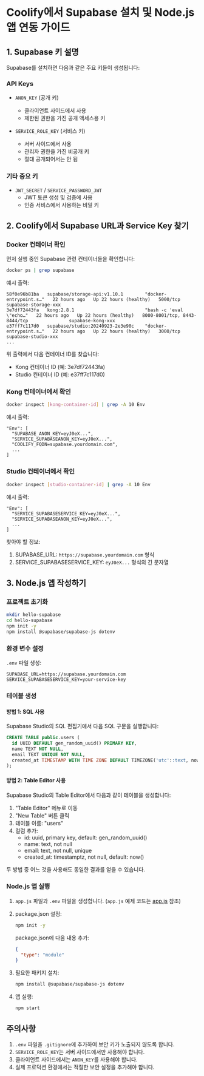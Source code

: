 # Coolify에서 Supabase 설치 및 Node.js 앱 연동 가이드

## 1. Supabase 키 설명

Supabase를 설치하면 다음과 같은 주요 키들이 생성됩니다:

### API Keys
- `ANON_KEY` (공개 키)
  - 클라이언트 사이드에서 사용
  - 제한된 권한을 가진 공개 액세스용 키
  
- `SERVICE_ROLE_KEY` (서비스 키)
  - 서버 사이드에서 사용
  - 관리자 권한을 가진 비공개 키
  - 절대 공개되어서는 안 됨

### 기타 중요 키
- `JWT_SECRET` / `SERVICE_PASSWORD_JWT`
  - JWT 토큰 생성 및 검증에 사용
  - 인증 서비스에서 사용하는 비밀 키

## 2. Coolify에서 Supabase URL과 Service Key 찾기

### Docker 컨테이너 확인
먼저 실행 중인 Supabase 관련 컨테이너들을 확인합니다:
```bash
docker ps | grep supabase
```

예시 출력:
```
58f0e96b81ba   supabase/storage-api:v1.10.1        "docker-entrypoint.s…"   22 hours ago   Up 22 hours (healthy)   5000/tcp                                    supabase-storage-xxx
3e7df72443fa   kong:2.8.1                          "bash -c 'eval \"echo…"   22 hours ago   Up 22 hours (healthy)   8000-8001/tcp, 8443-8444/tcp               supabase-kong-xxx
e37ff7c117d0   supabase/studio:20240923-2e3e90c    "docker-entrypoint.s…"   22 hours ago   Up 22 hours (healthy)   3000/tcp                                    supabase-studio-xxx
...
```

위 출력에서 다음 컨테이너 ID를 찾습니다:
- Kong 컨테이너 ID (예: 3e7df72443fa)
- Studio 컨테이너 ID (예: e37ff7c117d0)

### Kong 컨테이너에서 확인
```bash
docker inspect [kong-container-id] | grep -A 10 Env
```
예시 출력:
```
"Env": [
  "SUPABASE_ANON_KEY=eyJ0eX...",
  "SERVICE_SUPABASEANON_KEY=eyJ0eX...",
  "COOLIFY_FQDN=supabase.yourdomain.com",
  ...
]
```

### Studio 컨테이너에서 확인
```bash
docker inspect [studio-container-id] | grep -A 10 Env
```
예시 출력:
```
"Env": [
  "SERVICE_SUPABASESERVICE_KEY=eyJ0eX...",
  "SERVICE_SUPABASEANON_KEY=eyJ0eX...",
  ...
]
```

찾아야 할 정보:
1. SUPABASE_URL: `https://supabase.yourdomain.com` 형식
2. SERVICE_SUPABASESERVICE_KEY: `eyJ0eX...` 형식의 긴 문자열

## 3. Node.js 앱 작성하기

### 프로젝트 초기화
```bash
mkdir hello-supabase
cd hello-supabase
npm init -y
npm install @supabase/supabase-js dotenv
```

### 환경 변수 설정
`.env` 파일 생성:
```env
SUPABASE_URL=https://supabase.yourdomain.com
SERVICE_SUPABASESERVICE_KEY=your-service-key
```

### 테이블 생성

#### 방법 1: SQL 사용
Supabase Studio의 SQL 편집기에서 다음 SQL 구문을 실행합니다:
```sql
CREATE TABLE public.users (
  id UUID DEFAULT gen_random_uuid() PRIMARY KEY,
  name TEXT NOT NULL,
  email TEXT UNIQUE NOT NULL,
  created_at TIMESTAMP WITH TIME ZONE DEFAULT TIMEZONE('utc'::text, now()) NOT NULL
);
```

#### 방법 2: Table Editor 사용
Supabase Studio의 Table Editor에서 다음과 같이 테이블을 생성합니다:

1. "Table Editor" 메뉴로 이동
2. "New Table" 버튼 클릭
3. 테이블 이름: "users"
4. 컬럼 추가:
   - id: uuid, primary key, default: gen_random_uuid()
   - name: text, not null
   - email: text, not null, unique
   - created_at: timestamptz, not null, default: now()

두 방법 중 어느 것을 사용해도 동일한 결과를 얻을 수 있습니다.

### Node.js 앱 실행

1. `app.js` 파일과 `.env` 파일을 생성합니다. 
   (`app.js` 예제 코드는 [app.js](app.js) 참조)

2. package.json 설정:
   ```bash
   npm init -y
   ```
   
   package.json에 다음 내용 추가:
   ```json
   {
     "type": "module"
   }
   ```

3. 필요한 패키지 설치:
   ```bash
   npm install @supabase/supabase-js dotenv
   ```

4. 앱 실행:
   ```bash
   npm start
   ```

## 주의사항
1. `.env` 파일을 `.gitignore`에 추가하여 보안 키가 노출되지 않도록 합니다.
2. `SERVICE_ROLE_KEY`는 서버 사이드에서만 사용해야 합니다.
3. 클라이언트 사이드에서는 `ANON_KEY`를 사용해야 합니다.
4. 실제 프로덕션 환경에서는 적절한 보안 설정을 추가해야 합니다.